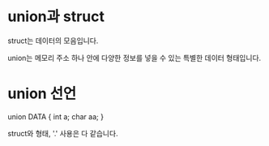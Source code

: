 # union과 struct
struct는 데이터의 모음입니다.

union는 메모리 주소 하나 안에 다양한 정보를 넣을 수 있는 특별한 데이터 형태입니다.

# union 선언
union DATA {
  int a;
  char aa;
}

struct와 형태, '.' 사용은 다 같습니다.
